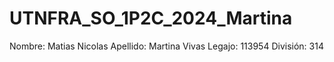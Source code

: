 # UTNFRA_SO_1P2C_2024_Martina
Nombre: Matias Nicolas
Apellido: Martina Vivas
Legajo: 113954
División: 314
